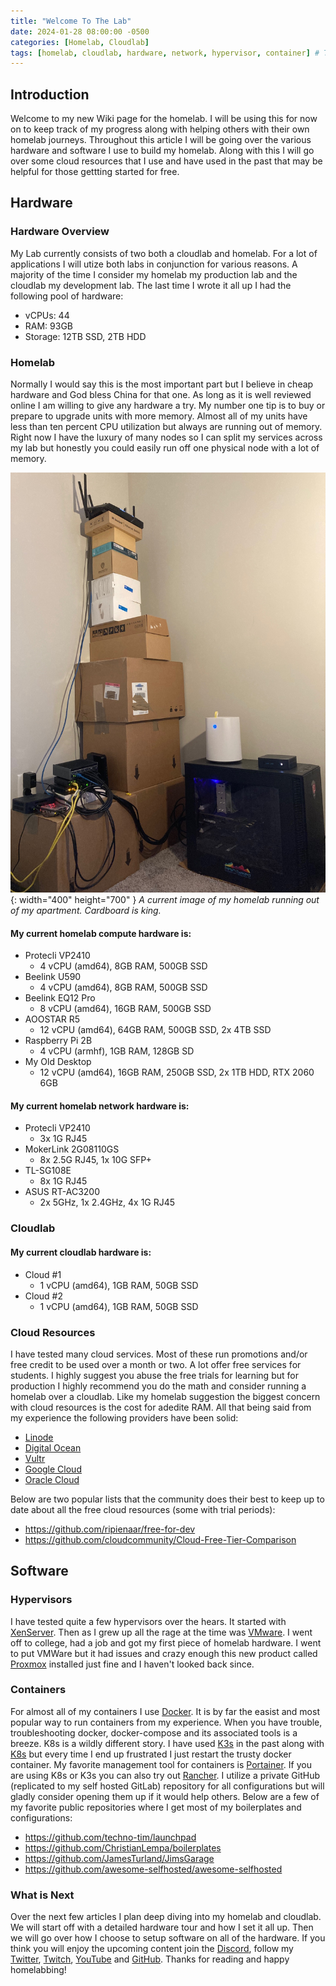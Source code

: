 ```yaml
---
title: "Welcome To The Lab"
date: 2024-01-28 08:00:00 -0500
categories: [Homelab, Cloudlab]
tags: [homelab, cloudlab, hardware, network, hypervisor, container] # TAG names should always be lowercase
---
```


## Introduction

Welcome to my new Wiki page for the homelab. I will be using this for now on to keep track of my progress along with helping others with their own homelab journeys. Throughout this article I will be going over the various hardware and software I use to build my homelab. Along with this I will go over some cloud resources that I use and have used in the past that may be helpful for those gettting started for free.

## Hardware

### Hardware Overview

My Lab currently consists of two both a cloudlab and homelab. For a lot of applications I will utize both labs in conjunction for various reasons. A majority of the time I consider my homelab my production lab and the cloudlab my development lab. The last time I wrote it all up I had the following pool of hardware:

- vCPUs: 44
- RAM: 93GB
- Storage: 12TB SSD, 2TB HDD

### Homelab

Normally I would say this is the most important part but I believe in cheap hardware and God bless China for that one. As long as it is well reviewed online I am willing to give any hardware a try. My number one tip is to buy or prepare to upgrade units with more memory. Almost all of my units have less than ten percent CPU utilization but always are running out of memory. Right now I have the luxury of many nodes so I can split my services across my lab but honestly you could easily run off one physical node with a lot of memory.

![Desktop View](/assets/img/welcome-to-the-homelab-reference.jpg){: width="400" height="700" }
_A current image of my homelab running out of my apartment. Cardboard is king._

#### My current homelab compute hardware is:

- Protecli VP2410
  - 4 vCPU (amd64), 8GB RAM, 500GB SSD
- Beelink U590
  - 4 vCPU (amd64), 8GB RAM, 500GB SSD
- Beelink EQ12 Pro
  - 8 vCPU (amd64), 16GB RAM, 500GB SSD
- AOOSTAR R5
  - 12 vCPU (amd64), 64GB RAM, 500GB SSD, 2x 4TB SSD
- Raspberry Pi 2B
  - 4 vCPU (armhf), 1GB RAM, 128GB SD
- My Old Desktop
  - 12 vCPU (amd64), 16GB RAM, 250GB SSD, 2x 1TB HDD, RTX 2060 6GB

#### My current homelab network hardware is:

- Protecli VP2410
  - 3x 1G RJ45
- MokerLink 2G08110GS
  - 8x 2.5G RJ45, 1x 10G SFP+
- TL-SG108E
  - 8x 1G RJ45
- ASUS RT-AC3200
  - 2x 5GHz, 1x 2.4GHz, 4x 1G RJ45

### Cloudlab

#### My current cloudlab hardware is:

- Cloud #1
  - 1 vCPU (amd64), 1GB RAM, 50GB SSD
- Cloud #2
  - 1 vCPU (amd64), 1GB RAM, 50GB SSD

### Cloud Resources

I have tested many cloud services. Most of these run promotions and/or free credit to be used over a month or two. A lot offer free services for students. I highly suggest you abuse the free trials for learning but for production I highly recommend you do the math and consider running a homelab over a cloudlab. Like my homelab suggestion the biggest concern with cloud resources is the cost for adedite RAM. All that being said from my experience the following providers have been solid:

- [Linode](https://www.linode.com/)
- [Digital Ocean](https://www.digitalocean.com/)
- [Vultr](https://www.vultr.com/)
- [Google Cloud](https://cloud.google.com/free)
- [Oracle Cloud](https://www.oracle.com/cloud/free)

Below are two popular lists that the community does their best to keep up to date about all the free cloud resources (some with trial periods):

- https://github.com/ripienaar/free-for-dev
- https://github.com/cloudcommunity/Cloud-Free-Tier-Comparison

## Software

### Hypervisors

I have tested quite a few hypervisors over the hears. It started with [XenServer](https://www.xenserver.com/). Then as I grew up all the rage at the time was [VMware](https://www.vmware.com/products/esxi-and-esx.html). I went off to college, had a job and got my first piece of homelab hardware. I went to put VMWare but it had issues and crazy enough this new product called [Proxmox](https://www.proxmox.com/en/proxmox-virtual-environment/overview) installed just fine and I haven't looked back since.

### Containers

For almost all of my containers I use [Docker](https://www.docker.com/). It is by far the easist and most popular way to run containers from my experience. When you have trouble, troubleshooting docker, docker-compose and its associated tools is a breeze. K8s is a wildly different story. I have used [K3s](https://k3s.io/) in the past along with [K8s](https://kubernetes.io/) but every time I end up frustrated I just restart the trusty docker container. My favorite management tool for containers is [Portainer](https://portainer.io/). If you are using K8s or K3s you can also try out [Rancher](https://rancher.com/). I utilize a private GitHub (replicated to my self hosted GitLab) repository for all configurations but will gladly consider opening them up if it would help others. Below are a few of my favorite public repositories where I get most of my boilerplates and configurations:

- https://github.com/techno-tim/launchpad
- https://github.com/ChristianLempa/boilerplates
- https://github.com/JamesTurland/JimsGarage
- https://github.com/awesome-selfhosted/awesome-selfhosted

### What is Next

Over the next few articles I plan deep diving into my homelab and cloudlab. We will start off with a detailed hardware tour and how I set it all up. Then we will go over how I choose to setup software on all of the hardware. If you think you will enjoy the upcoming content join the [Discord](https://discord.gg/DJDT3cKMGx), follow my [Twitter](https://twitter.com/SquirrelWeeed), [Twitch](https://www.twitch.tv/squirrelonweed), [YouTube](https://www.youtube.com/@SquirrelOnWeed) and [GitHub](https://github.com/squirrelonweed). Thanks for reading and happy homelabbing!
